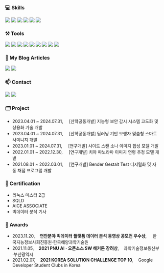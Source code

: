 ### 💻 Skills
<span>
<img src="https://img.shields.io/badge/Python-3776AB?style=flat-square&logo=python&logoColor=white"/>
<img src="https://img.shields.io/badge/C++-00599C?style=flat-square&logo=cplusplus&logoColor=white"/>
<img src="https://img.shields.io/badge/Pytorch-EE4C2C?style=flat-square&logo=pytorch&logoColor=white"/>
<img src="https://img.shields.io/badge/Tensorflow-FF6F00?style=flat-square&logo=Tensorflow&logoColor=white"/>
<img src="https://img.shields.io/badge/Opencv-5C3EE8?style=flat-square&logo=opencv&logoColor=white"/>
<img src="https://img.shields.io/badge/Sklearn-F7931E?style=flat-square&logo=scikitlearn&logoColor=white"/>
</span>
  
### ⚒️ Tools
<span>
<img src="https://img.shields.io/badge/Git-F05032?style=flat-square&logo=git&logoColor=white"/>  
<img src="https://img.shields.io/badge/VScode-007ACC?style=flat-square&logo=visualstudiocode&logoColor=white"/>  
<img src="https://img.shields.io/badge/Jupyter-F37626?style=flat-square&logo=jupyter&logoColor=white"/>  
<img src="https://img.shields.io/badge/Anaconda-44A833?style=flat-square&logo=Anaconda&logoColor=white"/>
<img src="https://img.shields.io/badge/AWS EC2-FF9900?style=flat-square&logo=amazonec2&logoColor=white"/>  
<img src="https://img.shields.io/badge/SageMaker-232F3E?style=flat-square&logo=amazonaws&logoColor=white"/>
<img src="https://img.shields.io/badge/Raspberrypi-A22846?style=flat-square&logo=raspberrypi&logoColor=white"/>
<img src="https://img.shields.io/badge/Arduino-00878F?style=flat-square&logo=arduino&logoColor=white"/>
<img src="https://img.shields.io/badge/Blender-E87D0D?style=flat-square&logo=blender&logoColor=white"/>
</span>

### 📰 My Blog Articles
<a href="https://bangdoon.tistory.com/" target="_blank"><img src="https://img.shields.io/badge/Blog-FF4E00?style=flat-square&logo=tistory&logoColor=white"/></a>
<a href="https://www.notion.so/bangdoon/Hello-BangDoon-world-f5517c95661b48f3988ce638b9908cd5" target="_blank"><img src="https://img.shields.io/badge/BangDoon_World-262729?style=flat-square&logo=notion&logoColor=white"/></a>

### 📫 Contact
<a href="mailto:qudwns9138@gmail.com" target="_blank"><img src="https://img.shields.io/badge/Mail-EA4335?style=flat-square&logo=gmail&logoColor=white"/></a>
<a href="https://www.linkedin.com/in/byeongjun-kim-981a00228/" target="_blank"><img src="https://img.shields.io/badge/LinkedIn-0A66C2?style=flat-square&logo=linkedin&logoColor=white"/></a>
<br/>

### 🗂️ Project
- 2023.04.01 ~ 2024.07.31, &nbsp;&nbsp;&nbsp;  [산학공동개발] 지능형 보안 감시 시스템 고도화 및 상용화 기술 개발 
- 2023.04.01 ~ 2024.07.31, &nbsp;&nbsp;&nbsp; [산학공동개발] 딥러닝 기반 보행자 맞춤형 스마트 사이니지 개발 
- 2023.01.01 ~ 2024.07.31, &nbsp;&nbsp;&nbsp; [연구개발] 사이드 스캔 소나 이미지 합성 모델 개발 
- 2022.01.01 ~ 2022.12.30, &nbsp;&nbsp;&nbsp; [연구개발] 치아 파노라마 이미지 연령 추정 모델 개발 
- 2021.08.01 ~ 2022.03.01, &nbsp;&nbsp;&nbsp; [연구개발] Bender Gestalt Test 디지털화 및 자동 채점 프로그램 개발
  

### 📇 Certification
- 리눅스 마스터 2급
- SQLD
- AICE ASSOCIATE
- 빅데이터 분석 기사

### 🏅 Awards
- 2023.11.20,&nbsp;&nbsp;&nbsp; **연안분야 빅데이터 플랫폼 데이터 분석 동영상 공모전 우수상**, &nbsp;&nbsp;&nbsp; 한국지능정보사회진흥원·한국해양과학기술원
- 2021.11.05,&nbsp;&nbsp;&nbsp; **2021 PNU AI · 오픈소스 SW 해커톤 장려상**,&nbsp;&nbsp;&nbsp; 과학기술정보통신부·부산광역시
- 2021.02.07,&nbsp;&nbsp;&nbsp; **2021 KOREA SOLUTION CHALLENGE TOP 10**,&nbsp;&nbsp;&nbsp; Google Developer Student Clubs in Korea








<!--
**BangDoon/BangDoon** is a ✨ _special_ ✨ repository because its `README.md` (this file) appears on your GitHub profile.

Here are some ideas to get you started:

- 🔭 I’m currently working on ...
- 🌱 I’m currently learning ...
- 👯 I’m looking to collaborate on ...
- 🤔 I’m looking for help with ...
- 💬 Ask me about ...
- 📫 How to reach me: ...
- 😄 Pronouns: ...
- ⚡ Fun fact: ...
-->
